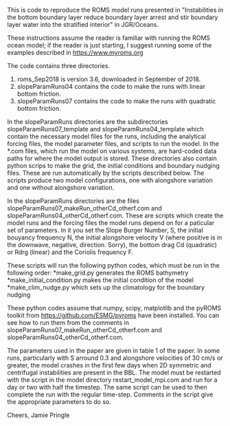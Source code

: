This is code to reproduce the ROMS model runs presented in "Instabilities in the bottom boundary layer reduce boundary layer arrest and stir boundary layer water into the stratified interior" in JGR/Oceans.

These instructions assume the reader is familiar with running the ROMS ocean model; if the reader is just starting, I suggest running some of the examples described in https://www.myroms.org

The code contains three directories.

1. roms_Sep2018 is version 3.6, downloaded in September of 2018.
1. slopeParamRuns04 contains the code to make the runs with linear bottom friction.
1. slopeParamRuns07 contains the code to make the runs with quadratic bottom friction.

In the slopeParamRuns directories are the subdirectories slopeParamRuns07_template and slopeParamRuns04_template which contain the necessary model files for the runs, including the analytical forcing files, the model parameter files, and scripts to run the model. In the *.com files, which run the model on various systems, are hard-coded data paths for where the model output is stored. These directories also contain python scrips to make the grid, the initial conditions and boundary nudging files. These are run automatically by the scripts described below. The scripts produce two model configurations, one with alongshore variation and one without alongshore variation. 

In the slopeParamRuns directories are the files slopeParamRuns07_makeRun_otherCd_otherf.com and slopeParamRuns04_otherCd_otherf.com. These are scripts which create the model runs and the forcing files the model runs depend on for a paticular set of parameters. In it you set the Slope Burger Number, S, the initial bouyancy frequency N, the initial alongshore velocity V (where positive is in the downwave, negative, direction. Sorry), the bottom drag Cd (quadratic) or Rdrg (linear) and the Coriolis frequency F.

These scripts will run the following python codes, which must be run in the following order:
  *make_grid.py generates the ROMS bathymetry
  *make_initial_condition.py makes the initial condition of the model
  *make_clim_nudge.py which sets up the climatology for the boundary nudging

These python codes assume that numpy, scipy, matplotlib and the pyROMS toolkit from https://github.com/ESMG/pyroms have been installed. You can see how to run them from the comments in  slopeParamRuns07_makeRun_otherCd_otherf.com and slopeParamRuns04_otherCd_otherf.com.

The parameters used in the paper are given in table 1 of the paper. In some runs, particularly with S arround 0.3 and alongshore velocities of 30 cm/s or greater, the model crashes in the first few days when 2D symmetric and centrifugal instabilities are present in the BBL. The model must be restarted with the script in the model directory restart_model_mpi.com and run for a day or two with half the timestep. The same script can be used to then complete the run with the regular time-step. Comments in the script give the appropriate parameters to do so. 

Cheers,
Jamie Pringle
